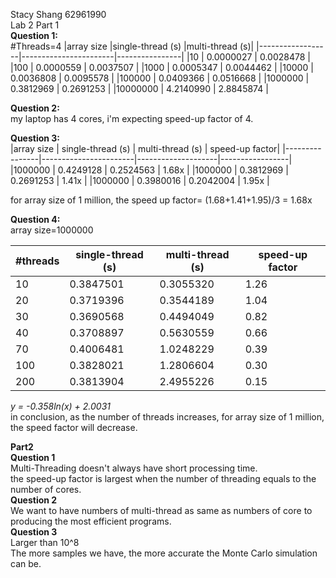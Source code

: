 Stacy Shang 62961990  
Lab 2 Part 1  
**Question 1:**    
 #Threads=4
 |array size        |single-thread (s)      |multi-thread (s)|
 |------------------|-----------------------|----------------|
 |10                |   0.0000027           |  0.0028478     |
 |100               |   0.0000559           |  0.0037507     |
 |1000              |   0.0005347           |  0.0044462     |
 |10000             |   0.0036808           |  0.0095578     |
 |100000            |   0.0409366           |  0.0516668     |
 |1000000           |   0.3812969           |  0.2691253     |
 |10000000          |   4.2140990           |  2.8845874     |
 
 **Question 2:**  
 my laptop has 4 cores, i'm expecting speed-up factor of 4.    
 
 **Question 3:**  
 |array size      |  single-thread (s)    |  multi-thread (s)  |  speed-up factor|
 |----------------|-----------------------|--------------------|-----------------|
 |1000000         |      0.4249128        |     0.2524563      |     1.68x       |
 |1000000         |      0.3812969        |     0.2691253      |     1.41x       |
 |1000000         |      0.3980016        |     0.2042004      |     1.95x       |  
 
 for array size of 1 million, the speed up factor= (1.68+1.41+1.95)/3 = 1.68x
 
 **Question 4:**  
 array size=1000000  
 
 |#threads     |   single-thread (s)    |  multi-thread (s) |   speed-up factor|
 |-------------|-----------------------|--------------------|-------------------|
 |10            |     0.3847501         |    0.3055320      |      1.26|
 |20            |     0.3719396         |    0.3544189      |       1.04|
 |30            |     0.3690568         |    0.4494049      |       0.82|
 |40            |     0.3708897         |    0.5630559      |       0.66|
 |70            |     0.4006481         |    1.0248229      |       0.39|
 |100           |     0.3828021         |    1.2806604      |       0.30|
 |200           |     0.3813904         |    2.4955226      |       0.15|    
 
 *y = -0.358ln(x) + 2.0031*  
 in conclusion, as the number of threads increases, for array size of 1 million, the speed factor will decrease.  
 
 **Part2**   
 **Question 1**  
 Multi-Threading doesn't always have short processing time.  
 the speed-up factor is largest when the number of threading equals to the number of cores.    
 **Question 2**    
 We want to have numbers of multi-thread as same as numbers of core to producing the most efficient programs.    
 **Question 3**  
 Larger than 10^8  
 The more samples we have, the more accurate the Monte Carlo simulation can be.
